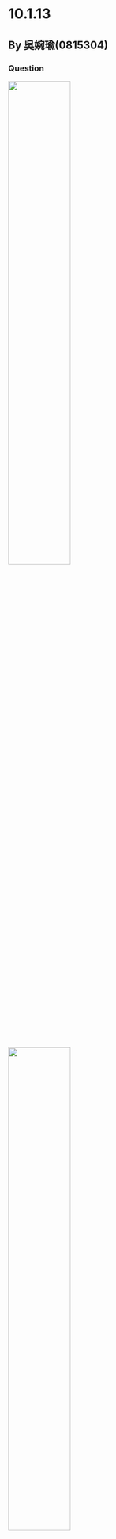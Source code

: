 # 10.1.13
## By 吳婉瑜(0815304)

### Question
<img width="50%" height="50%" src="https://github.com/wan-yu-Wu/202402_Stat/assets/162322751/884e47e6-85c6-4e31-9a79-4dc42270ada5">  
<img width="50%" height="50%" src="https://github.com/wan-yu-Wu/202402_Stat/assets/162322751/f405d7a2-58f8-4702-817b-d3cd9e35d45d">

### Solution
<img width="60%" height="60%" alt="normal distribution" src="https://github.com/wan-yu-Wu/202402_Stat/assets/162322751/2d3b77b1-c138-4696-9cfd-a7d5787116d1" >  
(source: Internet)

- Normal Probability Plot
  -  Vertical axis: Qunantile (percentile). Can be matched to the $`\bar{X} \pm a \sigma`$.
  -  Horizontal axis: The values of data （$` X_i,\ i=1,…,15;\ X_1~X_{15} `$）.
  -  There are 15 data.
- Rearrange the raw data by the number size and then calculate the position of each point in these 15 data.
  - We can use any of the formulas: $` \dfrac{i}{n+1}`$ or $` \dfrac{i-0.5}{n}`$ ($`n`$: sample size). 
-  The straight line is plotted at the 25th and 75th percentiles of the data and standard normal distribution.
   - Straight line means the data is normal.
   - If there is any deviation from straight line, that means the data is not normal.
-  In this caae, we can see every point is nearly fited on the straight line, so it shows the data $`{\color{red}comes\ from\ a\ normal\ distribution}`$ .
